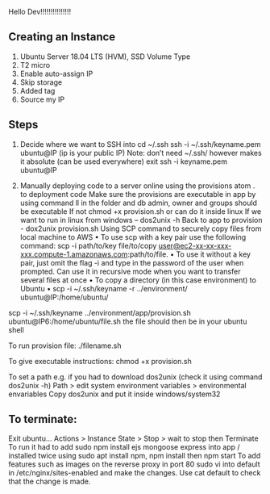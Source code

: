 Hello Dev!!!!!!!!!!!!!!!
## Creating an Instance
1.	Ubuntu Server 18.04 LTS (HVM), SSD Volume Type
2.	T2 micro
3.	Enable auto-assign IP
4.	Skip storage
5.	Added tag
6.	Source my IP

## Steps
1.	Decide where we want to SSH into
cd ~/.ssh
ssh -i ~/.ssh/keyname.pem ubuntu@IP (ip is your public IP)
Note: don’t need ~/.ssh/ however makes it absolute (can be used everywhere)
exit
ssh -i keyname.pem ubuntu@IP

2.	Manually deploying code to a server online using the provisions
atom . to deployment code
Make sure the provisions are executable in app by using command ll in the folder and db admin, owner and groups should be executable
If not chmod +x provision.sh or can do it inside linux
If we want to run in linux from windows – dos2unix -h
Back to app to provision - dox2unix provision.sh
Using SCP command to securely copy files from local machine to AWS
•	To use scp with a key pair use the following command: scp -i path/to/key file/to/copy user@ec2-xx-xx-xxx-xxx.compute-1.amazonaws.com:path/to/file.
•	To use it without a key pair, just omit the flag -i and type in the password of the user when prompted.
Can use it in recursive mode when you want to transfer several files at once
•	To copy a directory (in this case environment) to Ubuntu
•	scp -i ~/.ssh/keyname -r ../environment/ ubuntu@IP:/home/ubuntu/


scp -i ~/.ssh/keyname ../environment/app/provision.sh ubuntu@IP6:/home/ubuntu/file.sh
the file should then be in your ubuntu shell

To run provision file:
./filename.sh

To give executable instructions:
chmod +x provision.sh

To set a path e.g. if you had to download dos2unix (check it using command dos2unix -h)
Path > edit system environment variables > environmental envariables
Copy dos2unix and put it inside windows/system32

## To terminate:
Exit ubuntu...
Actions > Instance State > Stop > wait to stop then Terminate
To run it had to add
sudo npm install ejs mongoose express into app / installed twice using
sudo apt install npm, npm install then npm start
To add features such as images on the reverse proxy in port 80 sudo vi into default in /etc/nginx/sites-enabled and make the changes.
Use cat default to check that the change is made.
